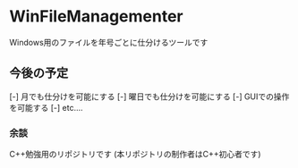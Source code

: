 # WinFileManagementer
Windows用のファイルを年号ごとに仕分けるツールです

## 今後の予定
[-] 月でも仕分けを可能にする
[-] 曜日でも仕分けを可能にする
[-] GUIでの操作を可能する
[-] etc....

### 余談
C++勉強用のリポジトリです
(本リポジトリの制作者はC++初心者です)
